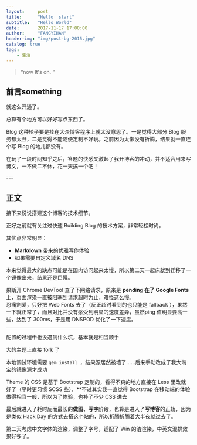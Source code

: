 ```yaml
---
layout:     post
title:      "Hello  start"
subtitle:   "Hello World"
date:       2017-11-17 17:00:00
author:     "FANGYIHAN"
header-img: "img/post-bg-2015.jpg"
catalog: true
tags:
    - 生活
---
```


> “now  It's on. ”


## 前言something

就这么开通了。



总算有个地方可以好好写点东西了。


Blog 这种轮子要是挂在大众博客程序上就太没意思了。一是觉得大部分 Blog 服务都太丑，二是觉得不能随便定制不好玩。之前因为太懒没有折腾，结果就一直连个写 Blog 的地儿都没有。

在玩了一段时间知乎之后，答题的快感又激起了我开博客的冲动，并不适合用来写博文，一不做二不休，花一天搞一个吧！


<p id = "build"></p>
---

## 正文

接下来说说搭建这个博客的技术细节。  

正好之前就有关注过快速 Building Blog 的技术方案，非常轻松时尚。

其优点非常明显：

* **Markdown** 带来的优雅写作体验
* 如果需要自定义域名 DNS 


本来觉得最大的缺点可能是在国内访问起来太慢，所以第二天一起床就到迁移了一个镜像出来，结果还是巨慢。

果断开 Chrome DevTool 查了下网络请求，原来是 **pending 在了 Google Fonts** 上，页面渲染一直被阻塞到请求超时为止，难怪这么慢。  
忍痛割爱，只好把 Web Fonts 去了（反正超时看到的也只能是 fallback ），果然一下就正常了，而且对比并没有感受到明显的速度差异，虽然ping 值明显要高一些，达到了 300ms，于是用 DNSPOD 优化了一下速度。



---

配置的过程中也没遇到什么坑，基本就是相当顺手

大的主题上直接 fork 了

本地调试环境需要 `gem install `，结果源居然被墙了……后来手动改成了我大淘宝的镜像源才成功

Theme 的 CSS 是基于 Bootstrap 定制的，看得不爽的地方直接在 Less 里改就好了（平时更习惯 SCSS 些），**不过其实我一直觉得 Bootstrap 在移动端的体验做得相当一般，所以为了体验，也补了不少 CSS 进去

最后就进入了耗时反而最长的**做图、写字**阶段，也算是进入了**写博客**的正轨，因为是类似 Hack Day 的方式去搭这个站的，所以折腾折腾着大半夜就过去了。

第二天考虑中文字体的渲染，调整了字号，适配了 Win 的渣渲染，中英文混排效果好多了。
